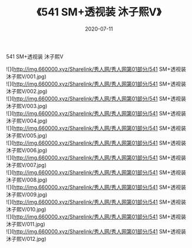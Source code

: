 ﻿---
layout: post
title:  《541 SM+透视装 沐子熙V》
date:   2020-07-11
img: http://img.660000.xyz/Sharelink/秀人网/秀人网第01部分/541 SM+透视装 沐子熙V/000.jpg
categories: [美女, 清纯, 唯美]
---

541 SM+透视装 沐子熙V

  ![](http://img.660000.xyz/Sharelink/秀人网/秀人网第01部分/541 SM+透视装 沐子熙V/001.jpg) <br> ![](http://img.660000.xyz/Sharelink/秀人网/秀人网第01部分/541 SM+透视装 沐子熙V/002.jpg) <br> ![](http://img.660000.xyz/Sharelink/秀人网/秀人网第01部分/541 SM+透视装 沐子熙V/003.jpg) <br> ![](http://img.660000.xyz/Sharelink/秀人网/秀人网第01部分/541 SM+透视装 沐子熙V/004.jpg) <br> ![](http://img.660000.xyz/Sharelink/秀人网/秀人网第01部分/541 SM+透视装 沐子熙V/005.jpg) <br> ![](http://img.660000.xyz/Sharelink/秀人网/秀人网第01部分/541 SM+透视装 沐子熙V/006.jpg) <br> ![](http://img.660000.xyz/Sharelink/秀人网/秀人网第01部分/541 SM+透视装 沐子熙V/007.jpg) <br> ![](http://img.660000.xyz/Sharelink/秀人网/秀人网第01部分/541 SM+透视装 沐子熙V/008.jpg) <br> ![](http://img.660000.xyz/Sharelink/秀人网/秀人网第01部分/541 SM+透视装 沐子熙V/009.jpg) <br> ![](http://img.660000.xyz/Sharelink/秀人网/秀人网第01部分/541 SM+透视装 沐子熙V/010.jpg) <br> ![](http://img.660000.xyz/Sharelink/秀人网/秀人网第01部分/541 SM+透视装 沐子熙V/011.jpg) <br> ![](http://img.660000.xyz/Sharelink/秀人网/秀人网第01部分/541 SM+透视装 沐子熙V/012.jpg) <br>